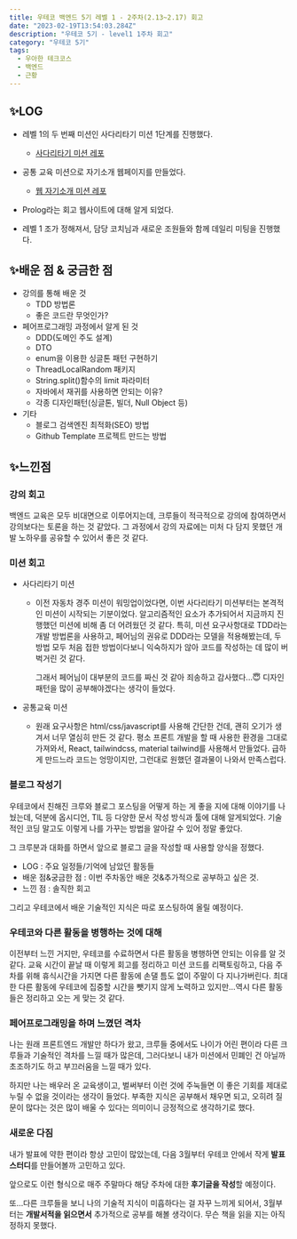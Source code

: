 ```yaml
---
title: 우테코 백엔드 5기 레벨 1 - 2주차(2.13~2.17) 회고
date: "2023-02-19T13:54:03.284Z"
description: "우테코 5기 - level1 1주차 회고"
category: "우테코 5기"
tags:
  - 우아한 테크코스
  - 백엔드
  - 근황
---
```


## ✨LOG

- 레벨 1의 두 번째 미션인 사다리타기 미션 1단계를 진행했다.

  - [사다리타기 미션 레포](https://github.com/amaran-th/java-ladder)

- 공통 교육 미션으로 자기소개 웹페이지를 만들었다.

  - [웹 자기소개 미션 레포](https://github.com/amaran-th/web-introduction)

- Prolog라는 회고 웹사이트에 대해 알게 되었다.
- 레벨 1 조가 정해져서, 담당 코치님과 새로운 조원들와 함께 데일리 미팅을 진행했다.

## ✨배운 점 & 궁금한 점

- 강의를 통해 배운 것
  - TDD 방법론
  - 좋은 코드란 무엇인가?
- 페어프로그래밍 과정에서 알게 된 것
  - DDD(도메인 주도 설계)
  - DTO
  - enum을 이용한 싱글톤 패턴 구현하기
  - ThreadLocalRandom 패키지
  - String.split()함수의 limit 파라미터
  - 자바에서 재귀를 사용하면 안되는 이유?
  - 각종 디자인패턴(싱글톤, 빌더, Null Object 등)
- 기타
  - 블로그 검색엔진 최적화(SEO) 방법
  - Github Template 프로젝트 만드는 방법

## ✨느낀점

### 강의 회고

백엔드 교육은 모두 비대면으로 이루어지는데, 크루들이 적극적으로 강의에 참여하면서 강의보다는 토론을 하는 것 같았다. 그 과정에서 강의 자료에는 미처 다 담지 못했던 개발 노하우를 공유할 수 있어서 좋은 것 같다.

### 미션 회고

- 사다리타기 미션

  - 이전 자동차 경주 미션이 워밍업이었다면, 이번 사다리타기 미션부터는 본격적인 미션이 시작되는 기분이었다.
    알고리즘적인 요소가 추가되어서 지금까지 진행했던 미션에 비해 좀 더 어려웠던 것 같다. 특히, 미션 요구사항대로 TDD라는 개발 방법론을 사용하고, 페어님의 권유로 DDD라는 모델을 적용해봤는데, 두 방법 모두 처음 접한 방법이다보니 익숙하지가 않아 코드를 작성하는 데 많이 버벅거린 것 같다.

    그래서 페어님이 대부분의 코드를 짜신 것 같아 죄송하고 감사했다...😇
    디자인 패턴을 많이 공부해야겠다는 생각이 들었다.

- 공통교육 미션
  - 원래 요구사항은 html/css/javascript를 사용해 간단한 건데, 괜히 오기가 생겨서 너무 열심히 만든 것 같다. 평소 프론트 개발을 할 때 사용한 환경을 그대로 가져와서, React, tailwindcss, material tailwind를 사용해서 만들었다. 급하게 만드느라 코드는 엉망이지만, 그런대로 원했던 결과물이 나와서 만족스럽다.

### 블로그 작성기

우테코에서 친해진 크루와 블로그 포스팅을 어떻게 하는 게 좋을 지에 대해 이야기를 나눴는데, 덕분에 옵시디언, TIL 등 다양한 문서 작성 방식과 툴에 대해 알게되었다.
기술적인 코딩 말고도 이렇게 나를 가꾸는 방법을 알아갈 수 있어 정말 좋았다.

그 크루분과 대화를 하면서 앞으로 블로그 글을 작성할 때 사용할 양식을 정했다.

- LOG : 주요 일정들/기억에 남았던 활동들
- 배운 점&궁금한 점 : 이번 주차동안 배운 것&추가적으로 공부하고 싶은 것.
- 느낀 점 : 솔직한 회고

그리고 우테코에서 배운 기술적인 지식은 따로 포스팅하여 올릴 예정이다.

### 우테코와 다른 활동을 병행하는 것에 대해

이전부터 느낀 거지만, 우테코를 수료하면서 다른 활동을 병행하면 안되는 이유를 알 것 같다. 교육 시간이 끝날 때 이렇게 회고를 정리하고 미션 코드를 리팩토링하고, 다음 주차를 위해 휴식시간을 가지면 다른 활동에 손댈 틈도 없이 주말이 다 지나가버린다. 최대한 다른 활동에 우테코에 집중할 시간을 뺏기지 않게 노력하고 있지만…역시 다른 활동들은 정리하고 오는 게 맞는 것 같다.

### 페어프로그래밍을 하며 느꼈던 격차

나는 원래 프론트엔드 개발만 하다가 왔고, 크루들 중에서도 나이가 어린 편이라 다른 크루들과 기술적인 격차를 느낄 때가 많은데, 그러다보니 내가 미션에서 민폐인 건 아닐까 초조하기도 하고 부끄러움을 느낄 때가 있다.

하지만 나는 배우러 온 교육생이고, 벌써부터 이런 것에 주눅들면 이 좋은 기회를 제대로 누릴 수 없을 것이라는 생각이 들었다. 부족한 지식은 공부해서 채우면 되고, 오히려 질문이 많다는 것은 많이 배울 수 있다는 의미이니 긍정적으로 생각하기로 했다.

### 새로운 다짐

내가 발표에 약한 편이라 항상 고민이 많았는데, 다음 3월부터 우테코 안에서 작게 **발표 스터디**를 만들어볼까 고민하고 있다.

앞으로도 이런 형식으로 매주 주말마다 해당 주차에 대한 **후기글을 작성**할 예정이다.

또…다른 크루들을 보니 나의 기술적 지식이 미흡하다는 걸 자꾸 느끼게 되어서, 3월부터는 **개발서적을 읽으면서** 추가적으로 공부를 해볼 생각이다. 무슨 책을 읽을 지는 아직 정하지 못했다.
